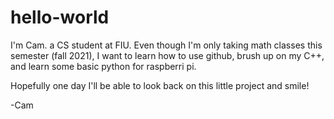 # hello-world

I'm Cam. a CS student at FIU. Even though I'm only taking math classes this semester (fall 2021), I want to learn how to use github, brush up on my C++, and learn some basic python for raspberri pi.

Hopefully one day I'll be able to look back on this little project and smile!

-Cam
